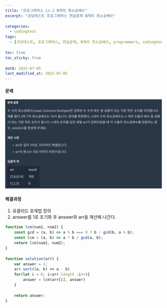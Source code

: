 ```yaml
---
title: "프로그래머스 Lv.2 N개의 최소공배수"
excerpt: "코딩테스트 프로그래머스 연습문제 N개의 최소공배수"

categories:
  - codingtest
tags:
  - [코딩테스트, 프로그래머스, 연습문제, N개의 최소공배수, programmers, codingtest, 코딩테스트 연습]

toc: true
toc_sticky: true
 
dat8: 2022-07-05
last_modified_at: 2022-07-05
---
```


#### 문제
![47](/assets/images/47.png)

#### 해결과정
  1. 유클리드 호제법 정의
  2. answer를 1로 초기화 후 answer와 arr을 계산해 나간다.

```javascript
function lcm(num1, num2) {
    const gcd = (a, b) => a % b === 0 ? b : gcd(b, a % b);
    const lcm = (a, b) => a * b / gcd(a, b);
    return lcm(num1, num2);
}

function solution(arr) {
    var answer = 1;
    arr.sort((a, b) => a - b)
    for(let i = 0; i<arr.length ;i++){
        answer = lcm(arr[i], answer)
    }
    
    return answer;
}
```